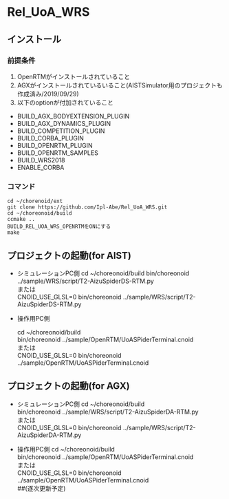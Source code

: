 # Rel_UoA_WRS

## インストール  
### 前提条件  
1. OpenRTMがインストールされていること  
2. AGXがインストールされているいること(AISTSimulator用のプロジェクトも作成済み/2019/09/29)  
3. 以下のoptionが付加されていること  
* BUILD_AGX_BODYEXTENSION_PLUGIN  
* BUILD_AGX_DYNAMICS_PLUGIN  
* BUILD_COMPETITION_PLUGIN  
* BUILD_CORBA_PLUGIN  
* BUILD_OPENRTM_PLUGIN  
* BUILD_OPENRTM_SAMPLES  
* BUILD_WRS2018  
* ENABLE_CORBA  






### コマンド
    cd ~/chorenoid/ext   
    git clone https://github.com/Ipl-Abe/Rel_UoA_WRS.git  
    cd ~/choreonoid/build   
    ccmake ..   
    BUILD_REL_UOA_WRS_OPENRTMをONにする  
    make   
    
## プロジェクトの起動(for AIST)
* シミュレーションPC側
    cd ~/choreonoid/build
    bin/choreonoid ../sample/WRS/script/T2-AizuSpiderDS-RTM.py  
    または  
    CNOID_USE_GLSL=0 bin/choreonoid ../sample/WRS/script/T2-AizuSpiderDS-RTM.py  

* 操作用PC側  
    
    cd ~/choreonoid/build   
    bin/choreonoid ../sample/OpenRTM/UoASPiderTerminal.cnoid  
    または  
    CNOID_USE_GLSL=0 bin/choreonoid ../sample/OpenRTM/UoASPiderTerminal.cnoid  

## プロジェクトの起動(for AGX)
* シミュレーションPC側
    cd ~/choreonoid/build   
    bin/choreonoid ../sample/WRS/script/T2-AizuSpiderDA-RTM.py  
    または  
    CNOID_USE_GLSL=0 bin/choreonoid ../sample/WRS/script/T2-AizuSpiderDA-RTM.py  
    
* 操作用PC側
    cd ~/choreonoid/build  
    bin/choreonoid ../sample/OpenRTM/UoASPiderTerminal.cnoid  
    または  
    CNOID_USE_GLSL=0 bin/choreonoid ../sample/OpenRTM/UoASPiderTerminal.cnoid  
##(逐次更新予定)
